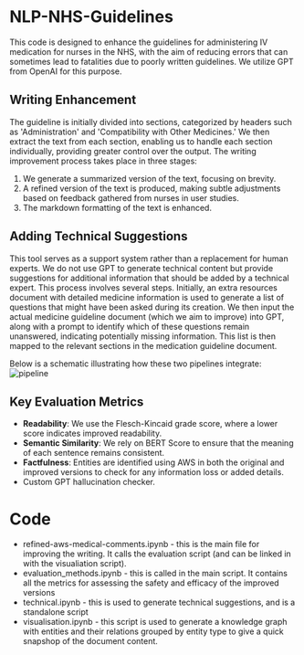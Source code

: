 # NLP-NHS-Guidelines
This code is designed to enhance the guidelines for administering IV medication for nurses in the NHS, with the aim of reducing errors that can sometimes lead to fatalities due to poorly written guidelines. We utilize GPT from OpenAI for this purpose.

## Writing Enhancement
The guideline is initially divided into sections, categorized by headers such as 'Administration' and 'Compatibility with Other Medicines.' We then extract the text from each section, enabling us to handle each section individually, providing greater control over the output. The writing improvement process takes place in three stages:

1. We generate a summarized version of the text, focusing on brevity.
2. A refined version of the text is produced, making subtle adjustments based on feedback gathered from nurses in user studies.
3. The markdown formatting of the text is enhanced.

## Adding Technical Suggestions
This tool serves as a support system rather than a replacement for human experts. We do not use GPT to generate technical content but provide suggestions for additional information that should be added by a technical expert. This process involves several steps. Initially, an extra resources document with detailed medicine information is used to generate a list of questions that might have been asked during its creation. We then input the actual medicine guideline document (which we aim to improve) into GPT, along with a prompt to identify which of these questions remain unanswered, indicating potentially missing information. This list is then mapped to the relevant sections in the medication guideline document.

Below is a schematic illustrating how these two pipelines integrate:
![pipeline](https://github.com/hWils/NLP-NHS-Guidelines/assets/47060850/c8c67941-717c-4d60-a226-2559b1edd284)



## Key Evaluation Metrics
- **Readability**: We use the Flesch-Kincaid grade score, where a lower score indicates improved readability.
- **Semantic Similarity**: We rely on BERT Score to ensure that the meaning of each sentence remains consistent.
- **Factfulness**: Entities are identified using AWS in both the original and improved versions to check for any information loss or added details.
- Custom GPT hallucination checker.


# Code
- refined-aws-medical-comments.ipynb - this is the main file for improving the writing. It calls the evaluation script (and can be linked in with the visualiation script).
- evaluation_methods.ipynb - this is called in the main script. It contains all the metrics for assessing the safety and efficacy of the improved versions
- technical.ipynb - this is used to generate technical suggestions, and is a standalone script
- visualisation.ipynb - this script is used to generate a knowledge graph with entities and their relations grouped by entity type to give a quick snapshop of the document content.
